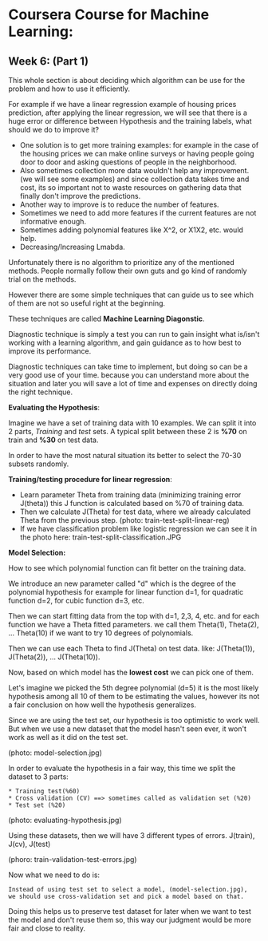 # Coursera Course for Machine Learning:


## Week 6: (Part 1)

This whole section is about deciding which algorithm can be use for the problem and how to use it efficiently.

For example if we have a linear regression example of housing prices prediction, after applying the linear regression, we will see that there is a huge error or difference between Hypothesis and the training labels, what should we do to improve it?

- One solution is to get more training examples: for example in the case of the housing prices we can make online surveys or having people going door to door and asking questions of people in the neighborhood.
- Also sometimes collection more data wouldn't help any improvement. (we will see some examples) and since collection data takes time and cost, its so important not to waste resources on gathering data that finally don't improve the predictions.
- Another way to improve is to reduce the number of features.
- Sometimes we need to add more features if the current features are not informative enough.
- Sometimes adding polynomial features like X^2, or X1X2, etc. would help.
- Decreasing/Increasing Lmabda.

Unfortunately there is no algorithm to prioritize any of the mentioned methods. People normally follow their own guts and go kind of randomly trial on the methods.

However there are some simple techniques that can guide us to see which of them are not so useful right at the beginning.

These techniques are called __Machine Learning Diagonstic__.

Diagnostic technique is simply a test you can run to gain insight what is/isn't working with a learning algorithm, and gain guidance as to how best to improve its performance.

Diagnostic techniques can take time to implement, but doing so can be a very good use of your time. because you can understand more about the situation and later you will save a lot of time and expenses on directly doing the right technique.

__Evaluating the Hypothesis__:

Imagine we have a set of training data with 10 examples. We can split it into 2 parts, _Training_ and _test_ sets. A typical split between these 2 is __%70__ on train and __%30__ on test data.

In order to have the most natural situation its better to select the 70-30 subsets randomly.

__Training/testing procedure for linear regression__:

* Learn parameter Theta from training data (minimizing training error J(theta)) this J function is calculated based on %70 of training data.
* Then we calculate J(Theta) for test data, where we already calculated Theta from the previous step. (photo: train-test-split-linear-reg)
* If we have classification problem like logistic regression we can see it in the photo here: train-test-split-classification.JPG

__Model Selection:__

How to see which polynomial function can fit better on the training data.

We introduce an new parameter called "d" which is the degree of the polynomial hypothesis for example for linear function d=1, for quadratic function d=2, for cubic function d=3, etc.

Then we can start fitting data from the top with d=1, 2,3, 4, etc. and for each function we have a Theta fitted parameters. we call them Theta(1), Theta(2), ... Theta(10) if we want to try 10 degrees of polynomials.

Then we can use each Theta to find J(Theta) on test data. like: J(Theta(1)), J(Theta(2)), ... J(Theta(10)).

Now, based on which model has the __lowest cost__ we can pick one of them.

Let's imagine we picked the 5th degree polynomial (d=5) it is the most likely hypothesis among all 10 of them to be estimating the values, however its not a fair conclusion on how well the hypothesis generalizes.

Since we are using the test set, our hypothesis is too optimistic to work well. But when we use a new dataset that the model hasn't seen ever, it won't work as well as it did on the test set.

(photo: model-selection.jpg)

In order to evaluate the hypothesis in a fair way, this time we split the dataset to 3 parts:

	* Training test(%60)
	* Cross validation (CV) ==> sometimes called as validation set (%20)
	* Test set (%20)
(photo: evaluating-hypothesis.jpg)

Using these datasets, then we will have 3 different types of errors. J(train), J(cv), J(test)

 (phoro: train-validation-test-errors.jpg)

Now what we need to do is:
```
Instead of using test set to select a model, (model-selection.jpg),
we should use cross-validation set and pick a model based on that.
```

Doing this helps us to preserve test dataset for later when we want to test the model and don't reuse them so, this way our judgment would be more fair and close to reality.
